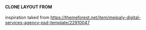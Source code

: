 #### CLONE LAYOUT FROM 

inspiration taked from 
https://themeforest.net/item/meipaly-digital-services-agency-psd-template/22910047


